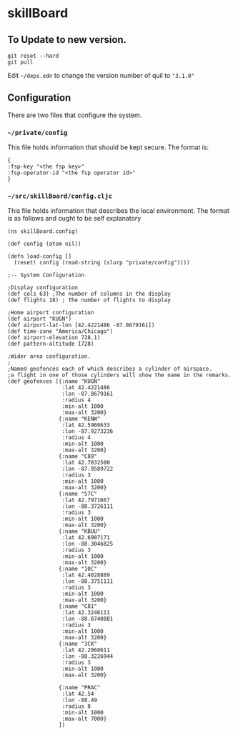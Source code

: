 # skillBoard

## To Update to new version.
    git reset --hard
    git pull

Edit `~/deps.edn` to change the version number of quil to `"3.1.0"`

## Configuration
There are two files that configure the system.  

### `~/private/config`
This file holds information that should be kept secure.  The format is:

    {
    :fsp-key "<the fsp key>"
    :fsp-operator-id "<the fsp operator id>"
    }

### `~/src/skillBoard/config.cljc`
This file holds information that describes the local environment.
The format is as follows and ought to be self explanatory

    (ns skillBoard.config)
    
    (def config (atom nil))
    
    (defn load-config []
      (reset! config (read-string (slurp "private/config"))))
    
    ;-- System Configuration
    
    ;Display configuration
    (def cols 63) ;The number of columns in the display
    (def flights 18) ; The number of flights to display
    
    ;Home airport configuration
    (def airport "KUGN")
    (def airport-lat-lon [42.4221486 -87.8679161])
    (def time-zone "America/Chicago")
    (def airport-elevation 728.1)
    (def pattern-altitude 1728)
    
    ;Wider area configuration.  
    ; 
    ;Named geofences each of which describes a cylinder of airspace. 
    ;a flight in one of those cylinders will show the name in the remarks. 
    (def geofences [{:name "KUGN"
                     :lat 42.4221486
                     :lon -87.8679161
                     :radius 4
                     :min-alt 1000
                     :max-alt 3200}
                    {:name "KENW"
                     :lat 42.5960633
                     :lon -87.9273236
                     :radius 4
                     :min-alt 1000
                     :max-alt 3200}
                    {:name "C89"
                     :lat 42.7032500
                     :lon -87.9589722
                     :radius 3
                     :min-alt 1000
                     :max-alt 3200}
                    {:name "57C"
                     :lat 42.7971667
                     :lon -88.3726111
                     :radius 3
                     :min-alt 1000
                     :max-alt 3200}
                    {:name "KBUU"
                     :lat 42.6907171
                     :lon -88.3046825
                     :radius 3
                     :min-alt 1000
                     :max-alt 3200}
                    {:name "10C"
                     :lat 42.4028889
                     :lon -88.3751111
                     :radius 3
                     :min-alt 1000
                     :max-alt 3200}
                    {:name "C81"
                     :lat 42.3246111
                     :lon -88.0740881
                     :radius 3
                     :min-alt 1000
                     :max-alt 3200}
                    {:name "3CK"
                     :lat 42.2068611
                     :lon -88.3226944
                     :radius 3
                     :min-alt 1000
                     :max-alt 3200}
    
                    {:name "PRAC"
                     :lat 42.54
                     :lon -88.49
                     :radius 8
                     :min-alt 1000
                     :max-alt 7000}
                    ])
    
    
    

   


